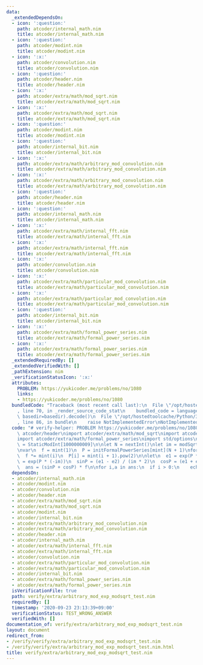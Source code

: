 ```yaml
---
data:
  _extendedDependsOn:
  - icon: ':question:'
    path: atcoder/internal_math.nim
    title: atcoder/internal_math.nim
  - icon: ':question:'
    path: atcoder/modint.nim
    title: atcoder/modint.nim
  - icon: ':x:'
    path: atcoder/convolution.nim
    title: atcoder/convolution.nim
  - icon: ':question:'
    path: atcoder/header.nim
    title: atcoder/header.nim
  - icon: ':x:'
    path: atcoder/extra/math/mod_sqrt.nim
    title: atcoder/extra/math/mod_sqrt.nim
  - icon: ':x:'
    path: atcoder/extra/math/mod_sqrt.nim
    title: atcoder/extra/math/mod_sqrt.nim
  - icon: ':question:'
    path: atcoder/modint.nim
    title: atcoder/modint.nim
  - icon: ':question:'
    path: atcoder/internal_bit.nim
    title: atcoder/internal_bit.nim
  - icon: ':x:'
    path: atcoder/extra/math/arbitrary_mod_convolution.nim
    title: atcoder/extra/math/arbitrary_mod_convolution.nim
  - icon: ':x:'
    path: atcoder/extra/math/arbitrary_mod_convolution.nim
    title: atcoder/extra/math/arbitrary_mod_convolution.nim
  - icon: ':question:'
    path: atcoder/header.nim
    title: atcoder/header.nim
  - icon: ':question:'
    path: atcoder/internal_math.nim
    title: atcoder/internal_math.nim
  - icon: ':x:'
    path: atcoder/extra/math/internal_fft.nim
    title: atcoder/extra/math/internal_fft.nim
  - icon: ':x:'
    path: atcoder/extra/math/internal_fft.nim
    title: atcoder/extra/math/internal_fft.nim
  - icon: ':x:'
    path: atcoder/convolution.nim
    title: atcoder/convolution.nim
  - icon: ':x:'
    path: atcoder/extra/math/particular_mod_convolution.nim
    title: atcoder/extra/math/particular_mod_convolution.nim
  - icon: ':x:'
    path: atcoder/extra/math/particular_mod_convolution.nim
    title: atcoder/extra/math/particular_mod_convolution.nim
  - icon: ':question:'
    path: atcoder/internal_bit.nim
    title: atcoder/internal_bit.nim
  - icon: ':x:'
    path: atcoder/extra/math/formal_power_series.nim
    title: atcoder/extra/math/formal_power_series.nim
  - icon: ':x:'
    path: atcoder/extra/math/formal_power_series.nim
    title: atcoder/extra/math/formal_power_series.nim
  _extendedRequiredBy: []
  _extendedVerifiedWith: []
  _pathExtension: nim
  _verificationStatusIcon: ':x:'
  attributes:
    PROBLEM: https://yukicoder.me/problems/no/1080
    links:
    - https://yukicoder.me/problems/no/1080
  bundledCode: "Traceback (most recent call last):\n  File \"/opt/hostedtoolcache/Python/3.8.5/x64/lib/python3.8/site-packages/onlinejudge_verify/documentation/build.py\"\
    , line 70, in _render_source_code_stat\n    bundled_code = language.bundle(stat.path,\
    \ basedir=basedir).decode()\n  File \"/opt/hostedtoolcache/Python/3.8.5/x64/lib/python3.8/site-packages/onlinejudge_verify/languages/nim.py\"\
    , line 86, in bundle\n    raise NotImplementedError\nNotImplementedError\n"
  code: "# verify-helper: PROBLEM https://yukicoder.me/problems/no/1080\n\nimport\
    \ atcoder/header\nimport atcoder/extra/math/mod_sqrt\nimport atcoder/modint\n\
    import atcoder/extra/math/formal_power_series\nimport std/options\n\ntype mint\
    \ = StaticModInt[1000000009]\n\nlet N = nextInt()\nlet im = modSqrt(mint.init(-1)).get()\n\
    \nvar\n  f = mint(1)\n  P = initFormalPowerSeries[mint](N + 1)\nfor i in 1..N:\n\
    \  f *= mint(i)\n  P[i] = mint(i + 1).pow(2)\n\nlet\n  e1 = exp(P * im)\n  e2\
    \ = exp(P * (-im))\n  sinP = (e1 - e2) / (im * 2)\n  cosP = (e1 + e2) / mint(2)\n\
    \  ans = (sinP + cosP) * f\n\nfor i,a in ans:\n  if i > 0:\n    echo a\n"
  dependsOn:
  - atcoder/internal_math.nim
  - atcoder/modint.nim
  - atcoder/convolution.nim
  - atcoder/header.nim
  - atcoder/extra/math/mod_sqrt.nim
  - atcoder/extra/math/mod_sqrt.nim
  - atcoder/modint.nim
  - atcoder/internal_bit.nim
  - atcoder/extra/math/arbitrary_mod_convolution.nim
  - atcoder/extra/math/arbitrary_mod_convolution.nim
  - atcoder/header.nim
  - atcoder/internal_math.nim
  - atcoder/extra/math/internal_fft.nim
  - atcoder/extra/math/internal_fft.nim
  - atcoder/convolution.nim
  - atcoder/extra/math/particular_mod_convolution.nim
  - atcoder/extra/math/particular_mod_convolution.nim
  - atcoder/internal_bit.nim
  - atcoder/extra/math/formal_power_series.nim
  - atcoder/extra/math/formal_power_series.nim
  isVerificationFile: true
  path: verify/extra/arbitrary_mod_exp_modsqrt_test.nim
  requiredBy: []
  timestamp: '2020-09-23 23:13:39+09:00'
  verificationStatus: TEST_WRONG_ANSWER
  verifiedWith: []
documentation_of: verify/extra/arbitrary_mod_exp_modsqrt_test.nim
layout: document
redirect_from:
- /verify/verify/extra/arbitrary_mod_exp_modsqrt_test.nim
- /verify/verify/extra/arbitrary_mod_exp_modsqrt_test.nim.html
title: verify/extra/arbitrary_mod_exp_modsqrt_test.nim
---
```

